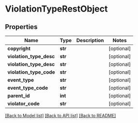 # ViolationTypeRestObject

## Properties
Name | Type | Description | Notes
------------ | ------------- | ------------- | -------------
**copyright** | **str** |  | [optional] 
**violation_type_desc** | **str** |  | [optional] 
**violation_type_desc** | **str** |  | [optional] 
**violation_type_code** | **str** |  | [optional] 
**event_type** | **str** |  | [optional] 
**event_type_code** | **str** |  | [optional] 
**parent_id** | **int** |  | [optional] 
**violator_code** | **str** |  | [optional] 

[[Back to Model list]](../README.md#documentation-for-models) [[Back to API list]](../README.md#documentation-for-api-endpoints) [[Back to README]](../README.md)

